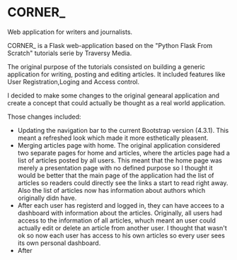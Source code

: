 # CORNER_
Web application for writers and journalists.

CORNER_ is a Flask web-application based on the "Python Flask From Scratch" tutorials serie by Traversy Media.

The original purpose of the tutorials consisted on building a generic application for writing, posting and editing articles.
It included features like User Registration,Loging and Access control.

I decided to make some changes to the original genearal application and create a concept that could actually be thought as a real world application. 

Those changes included:
- Updating the navigation bar to the current Bootstrap version (4.3.1). This meant a refreshed look which made it more esthetically pleasent.
- Merging articles page with home. The original application considered two separate pages for home and articles, where the  articles page had a list of articles posted by all users. This meant that the home page was merely a presentation page with no defined purpose so I thought it would be better that the main page of the application had the list of articles so readers could directly see the links a start to read right away. Also the list of articles now has information about authors which originally didn have.
- After each user has registerd and logged in, they can have accees to a dashboard with information about the articles. Originally, all users had access to the information of all articles, whuch meant an user could actually edit or delete an article from another user. I thought that wasn't ok so now each user has access to his own articles so every user sees its own personal dashboard.
- After 
